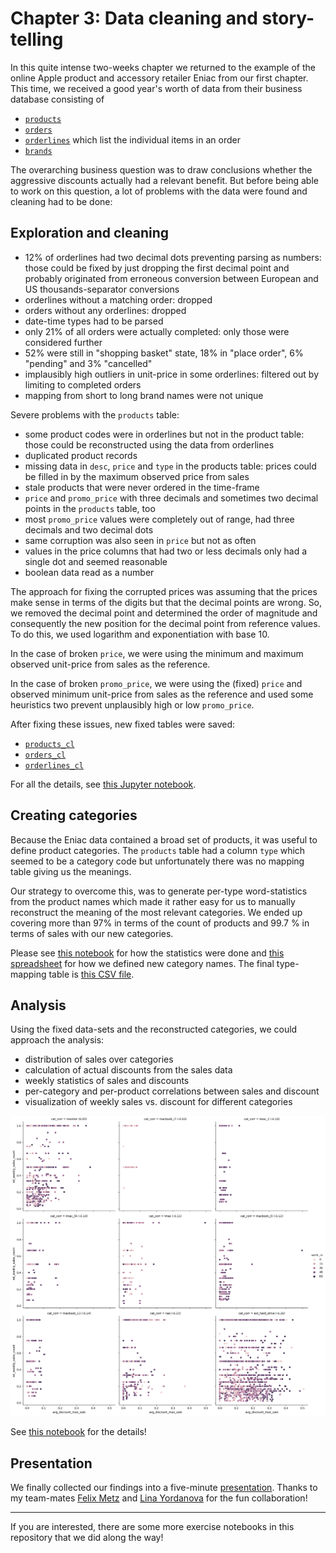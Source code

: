 # Chapter 3: Data cleaning and story-telling

In this quite intense two-weeks chapter we returned to the example of the online Apple product and accessory retailer Eniac from our first chapter.
This time, we received a good year's worth of data from their business database consisting of

- [`products`](data/products.csv)
- [`orders`](data/orders.csv)
- [`orderlines`](data/orderlines.csv) which list the individual items in an order
- [`brands`](data/brands.csv)

The overarching business question was to draw conclusions whether the aggressive discounts actually had a relevant benefit. But before being able to work on this question, a lot of problems with the data were found and cleaning had to be done:

## Exploration and cleaning

- 12% of orderlines had two decimal dots preventing parsing as numbers: those could be fixed by just dropping the first decimal point and probably originated from erroneous conversion between European and US thousands-separator conversions
- orderlines without a matching order: dropped
- orders without any orderlines: dropped
- date-time types had to be parsed
- only 21% of all orders were actually completed: only those were considered further
- 52% were still in "shopping basket" state, 18% in "place order", 6% "pending" and 3% "cancelled"
- implausibly high outliers in unit-price in some orderlines: filtered out by limiting to completed orders
- mapping from short to long brand names were not unique

Severe problems with the `products` table:
- some product codes were in orderlines but not in the product table: those could be reconstructed using the data from orderlines
- duplicated product records
- missing data in `desc`, `price` and `type` in the products table: prices could be filled in by the maximum observed price from sales
- stale products that were never ordered in the time-frame
- `price` and `promo_price` with three decimals and sometimes two decimal points in the `products` table, too
- most `promo_price` values were completely out of range, had three decimals and two decimal dots
- same corruption was also seen in `price` but not as often
- values in the price columns that had two or less decimals only had a single dot and seemed reasonable
- boolean data read as a number

The approach for fixing the corrupted prices was assuming that the prices make sense in terms of the digits but that the decimal points are wrong. So, we removed the decimal point and determined the order of magnitude and consequently the new position for the decimal point from reference values. To do this, we used logarithm and exponentiation with base 10.

In the case of broken `price`, we were using the minimum and maximum observed unit-price from sales as the reference.

In the case of broken `promo_price`, we were using the (fixed) `price` and observed minimum unit-price from sales as the reference and used some heuristics two prevent unplausibly high or low `promo_price`.

After fixing these issues, new fixed tables were saved:

- [`products_cl`](data/products_cl.csv)
- [`orders_cl`](data/orders_cl.csv)
- [`orderlines_cl`](data/orderlines_cl.csv)

For all the details, see [this Jupyter notebook](docs/01-exploration.ipynb).

## Creating categories

Because the Eniac data contained a broad set of products, it was useful to define product categories. The `products` table had a column `type` which seemed to be a category code but unfortunately there was no mapping table giving us the meanings.

Our strategy to overcome this, was to generate per-type word-statistics from the product names which made it rather easy for us to manually reconstruct the meaning of the most relevant categories. We ended up covering more than 97% in terms of the count of products and 99.7 % in terms of sales with our new categories.

Please see [this notebook](docs/02-categories.ipynb) for how the statistics were done and [this spreadsheet](docs/type_to_name.ods) for how we defined new category names. The final type-mapping table is [this CSV file](data/type_to_name.csv).

## Analysis

Using the fixed data-sets and the reconstructed categories, we could approach the analysis:

- distribution of sales over categories
- calculation of actual discounts from the sales data
- weekly statistics of sales and discounts
- per-category and per-product correlations between sales and discount
- visualization of weekly sales vs. discount for different categories

[![scatter plots of weekly sales vs. discount for different categories](images/correlation_sales_vs_discount.png)](images/correlation_sales_vs_discount.png)

See [this notebook](docs/03-analysis.ipynb) for the details!


## Presentation

We finally collected our findings into a five-minute [presentation](docs/Eniac’s%20strategy.pdf). Thanks to my team-mates [Felix Metz](https://www.linkedin.com/in/felix-metz-29a2842a8/) and [Lina Yordanova](https://github.com/LinaYorda) for the fun collaboration!

---
If you are interested, there are some more exercise notebooks in this repository that we did along the way!
